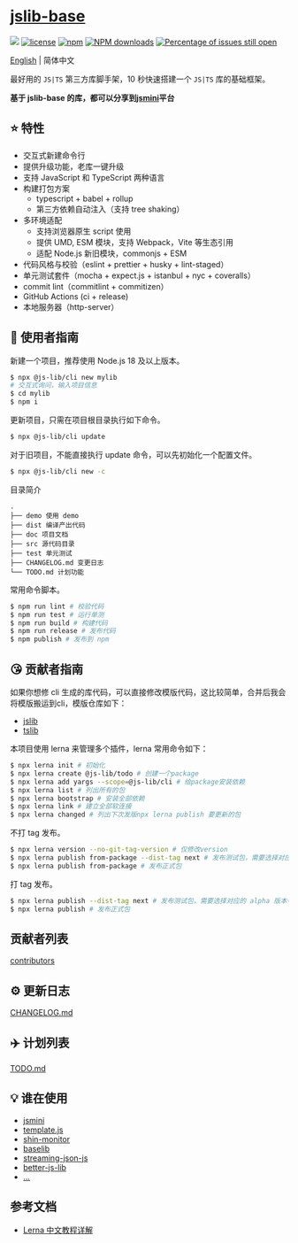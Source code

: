 # [jslib-base](https://github.com/yanhaijing/jslib-base)

[![](https://img.shields.io/badge/Powered%20by-jslib%20base-brightgreen.svg)](https://github.com/yanhaijing/jslib-base)
[![license](https://img.shields.io/badge/license-MIT-blue.svg)](https://github.com/yanhaijing/jslib-base/blob/master/LICENSE)
[![npm](https://img.shields.io/badge/npm-3.0.6-orange.svg)](https://www.npmjs.com/package/@js-lib/cli)
[![NPM downloads](http://img.shields.io/npm/dm/@js-lib/cli.svg?style=flat-square)](http://www.npmtrends.com/@js-lib/cli)
[![Percentage of issues still open](http://isitmaintained.com/badge/open/yanhaijing/jslib-base.svg)](http://isitmaintained.com/project/yanhaijing/jslib-base 'Percentage of issues still open')

[English](./README.md) | 简体中文

最好用的 `JS|TS` 第三方库脚手架，10 秒快速搭建一个 `JS|TS` 库的基础框架。

**基于 jslib-base 的库，都可以分享到[jsmini](https://github.com/jsmini)平台**

## :star: 特性

- 交互式新建命令行
- 提供升级功能，老库一键升级
- 支持 JavaScript 和 TypeScript 两种语言
- 构建打包方案
  - typescript + babel + rollup
  - 第三方依赖自动注入（支持 tree shaking）
- 多环境适配
  - 支持浏览器原生 script 使用
  - 提供 UMD, ESM 模块，支持 Webpack，Vite 等生态引用
  - 适配 Node.js 新旧模块，commonjs + ESM
- 代码风格与校验（eslint + prettier + husky + lint-staged）
- 单元测试套件（mocha + expect.js + istanbul + nyc + coveralls）
- commit lint（commitlint + commitizen）
- GitHub Actions (ci + release)
- 本地服务器（http-server）

## :rocket: 使用者指南

新建一个项目，推荐使用 Node.js 18 及以上版本。

```bash
$ npx @js-lib/cli new mylib
# 交互式询问，输入项目信息
$ cd mylib
$ npm i
```

更新项目，只需在项目根目录执行如下命令。

```bash
$ npx @js-lib/cli update
```

对于旧项目，不能直接执行 update 命令，可以先初始化一个配置文件。

```bash
$ npx @js-lib/cli new -c
```

目录简介

```
.
├── demo 使用 demo
├── dist 编译产出代码
├── doc 项目文档
├── src 源代码目录
├── test 单元测试
├── CHANGELOG.md 变更日志
└── TODO.md 计划功能
```

常用命令脚本。

```bash
$ npm run lint # 校验代码
$ npm run test # 运行单测
$ npm run build # 构建代码
$ npm run release # 发布代码
$ npm publish # 发布到 npm
```

## :kissing_heart: 贡献者指南

如果你想修 cli 生成的库代码，可以直接修改模版代码，这比较简单，合并后我会将模版搬运到cli，模版仓库如下：

- [jslib](https://github.com/yanhaijing/jslib)
- [tslib](https://github.com/yanhaijing/tslib)

本项目使用 lerna 来管理多个插件，lerna 常用命令如下：

```bash
$ npx lerna init # 初始化
$ npx lerna create @js-lib/todo # 创建一个package
$ npx lerna add yargs --scope=@js-lib/cli # 给package安装依赖
$ npx lerna list # 列出所有的包
$ npx lerna bootstrap # 安装全部依赖
$ npx lerna link # 建立全部软连接
$ npx lerna changed # 列出下次发版npx lerna publish 要更新的包
```

不打 tag 发布。

```bash
$ npx lerna version --no-git-tag-version # 仅修改version
$ npx lerna publish from-package --dist-tag next # 发布测试包，需要选择对应的 alpha 版本号
$ npx lerna publish from-package # 发布正式包
```

打 tag 发布。

```bash
$ npx lerna publish --dist-tag next # 发布测试包，需要选择对应的 alpha 版本号
$ npx lerna publish # 发布正式包
```

## 贡献者列表

[contributors](https://github.com/yanhaijing/jslib-base/graphs/contributors)

## :gear: 更新日志

[CHANGELOG.md](./CHANGELOG.md)

## :airplane: 计划列表

[TODO.md](./TODO.md)

## :bulb: 谁在使用

- [jsmini](https://github.com/jsmini)
- [template.js](https://github.com/yanhaijing/template.js)
- [shin-monitor](https://github.com/pwstrick/shin-monitor)
- [baselib](https://github.com/LesixCoder/utils)
- [streaming-json-js](https://github.com/karminski/streaming-json-js)
- [better-js-lib](https://github.com/SFTC/better-js-lib)
- [...](https://github.com/yanhaijing/jslib-base/issues/10)

## 参考文档

- [Lerna 中文教程详解](https://juejin.im/post/5ced1609e51d455d850d3a6c)
